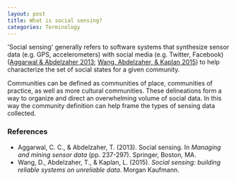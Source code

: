 ```yaml
---
layout: post
title: What is social sensing?
categories: Terminology 
---
```


'Social sensing'  generally refers to software systems that synthesize sensor data (e.g. GPS, accelerometers) with social media (e.g. Twitter, Facebook) ([Aggarwal & Abdelzaher 2013](https://www3.nd.edu/~dwang5/courses/spring15/papers/intro/socialsense.pdf); [Wang, Abdelzaher, & Kaplan 2015](https://books.google.com/books?hl=en&lr=&id=o-OcBAAAQBAJ&oi=fnd&pg=PP1&dq=social+sensing&ots=5q3KlC6Lsb&sig=Es7Vtl34JhkMcJTPq_0Afiwt9Ys)) to help characterize the set of social states for a given community. 

Communities can be defined as communities of place, communities of practice, as well as more cultural communities. These delineations form a way to organize and direct an overwhelming volume of social data. In this way the community definition can help frame the types of sensing data collected.

### References

- Aggarwal, C. C., & Abdelzaher, T. (2013). Social sensing. In *Managing and mining sensor data* (pp. 237-297). Springer, Boston, MA.
- Wang, D., Abdelzaher, T., & Kaplan, L. (2015). *Social sensing: building reliable systems on unreliable data*. Morgan Kaufmann.